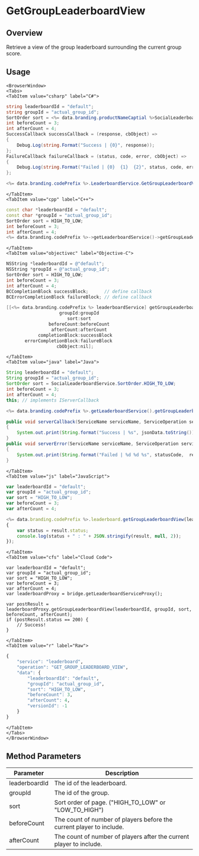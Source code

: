 # GetGroupLeaderboardView
## Overview
Retrieve a view of the group leaderboard surrounding the current group score.

<PartialServop service_name="leaderboard" operation_name="GET_GROUP_LEADERBOARD_VIEW" />

## Usage

```mdx-code-block
<BrowserWindow>
<Tabs>
<TabItem value="csharp" label="C#">
```

```csharp
string leaderboardId = "default";
string groupId = "actual_group_id";
SortOrder sort = <%= data.branding.productNameCaptial %>SocialLeaderboard.SortOrder.HIGH_TO_LOW;
int beforeCount = 3;
int afterCount = 4;
SuccessCallback successCallback = (response, cbObject) =>
{
    Debug.Log(string.Format("Success | {0}", response));
};
FailureCallback failureCallback = (status, code, error, cbObject) =>
{
    Debug.Log(string.Format("Failed | {0}  {1}  {2}", status, code, error));
};

<%= data.branding.codePrefix %>.LeaderboardService.GetGroupLeaderboardView(leaderboardId, groupId, sort, beforeCount, afterCount, successCallback, failureCallback);
```

```mdx-code-block
</TabItem>
<TabItem value="cpp" label="C++">
```

```cpp
const char *leaderboardId = "default";
const char *groupId = "actual_group_id";
SortOrder sort = HIGH_TO_LOW;
int beforeCount = 3;
int afterCount = 4;
<%= data.branding.codePrefix %>->getLeaderboardService()->getGroupLeaderboardView(leaderboardId, groupId, sort, beforeCount, afterCount, this);
```

```mdx-code-block
</TabItem>
<TabItem value="objectivec" label="Objective-C">
```

```objectivec
NSString *leaderboardId = @"default";
NSString *groupId = @"actual_group_id";
SortOrder sort = HIGH_TO_LOW;
int beforeCount = 3;
int afterCount = 4;
BCCompletionBlock successBlock;      // define callback
BCErrorCompletionBlock failureBlock; // define callback

[[<%= data.branding.codePrefix %> leaderboardService] getGroupLeaderboardView:leaderboardId
                    groupId:groupId
                       sort:sort
                beforeCount:beforeCount
                 afterCount:afterCount
            completionBlock:successBlock
       errorCompletionBlock:failureBlock
                   cbObject:nil];
```

```mdx-code-block
</TabItem>
<TabItem value="java" label="Java">
```

```java
String leaderboardId = "default";
String groupId = "actual_group_id";
SortOrder sort = SocialLeaderboardService.SortOrder.HIGH_TO_LOW;
int beforeCount = 3;
int afterCount = 4;
this; // implements IServerCallback

<%= data.branding.codePrefix %>.getLeaderboardService().getGroupLeaderboardView(leaderboardId, groupId, sort, beforeCount, afterCount, this);

public void serverCallback(ServiceName serviceName, ServiceOperation serviceOperation, JSONObject jsonData)
{
    System.out.print(String.format("Success | %s", jsonData.toString()));
}
public void serverError(ServiceName serviceName, ServiceOperation serviceOperation, int statusCode, int reasonCode, String jsonError)
{
    System.out.print(String.format("Failed | %d %d %s", statusCode,  reasonCode, jsonError.toString()));
}
```

```mdx-code-block
</TabItem>
<TabItem value="js" label="JavaScript">
```

```javascript
var leaderboardId = "default";
var groupId = "actual_group_id";
var sort = "HIGH_TO_LOW";
var beforeCount = 3;
var afterCount = 4;

<%= data.branding.codePrefix %>.leaderboard.getGroupLeaderboardView(leaderboardId, groupId, sort, beforeCount, afterCount, result =>
{
	var status = result.status;
	console.log(status + " : " + JSON.stringify(result, null, 2));
});
```

```mdx-code-block
</TabItem>
<TabItem value="cfs" label="Cloud Code">
```

```cfscript
var leaderboardId = "default";
var groupId = "actual_group_id";
var sort = "HIGH_TO_LOW";
var beforeCount = 3;
var afterCount = 4;
var leaderboardProxy = bridge.getLeaderboardServiceProxy();

var postResult = leaderboardProxy.getGroupLeaderboardView(leaderboardId, groupId, sort, beforeCount, afterCount);
if (postResult.status == 200) {
    // Success!
}
```

```mdx-code-block
</TabItem>
<TabItem value="r" label="Raw">
```

```r
{
	"service": "leaderboard",
	"operation": "GET_GROUP_LEADERBOARD_VIEW",
	"data": {
		"leaderboardId": "default",
		"groupId": "actual_group_id",
		"sort": "HIGH_TO_LOW",
		"beforeCount": 3,
		"afterCount": 4,
		"versionId": -1
	}
}
```

```mdx-code-block
</TabItem>
</Tabs>
</BrowserWindow>
```

## Method Parameters
Parameter | Description
--------- | -----------
leaderboardId | The id of the leaderboard.
groupId | The id of the group. 
sort | Sort order of page. ("HIGH_TO_LOW" or "LOW_TO_HIGH")
beforeCount | The count of number of players before the current player to include.
afterCount | The count of number of players after the current player to include.


